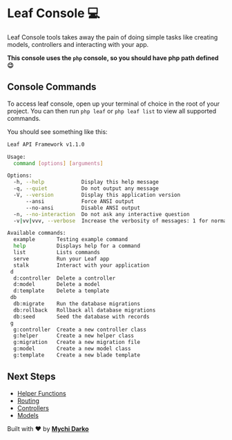 # Leaf Console 💻

Leaf Console tools takes away the pain of doing simple tasks like creating models, controllers and interacting with your app.

**This console uses the `php` console, so you should have php path defined😉**

## Console Commands

To access leaf console, open up your terminal of choice in the root of your project. You can then run `php leaf` or `php leaf list` to view all supported commands.

You should see something like this:

```bash
Leaf API Framework v1.1.0

Usage:
  command [options] [arguments]

Options:
  -h, --help            Display this help message
  -q, --quiet           Do not output any message
  -V, --version         Display this application version
      --ansi            Force ANSI output
      --no-ansi         Disable ANSI output
  -n, --no-interaction  Do not ask any interactive question
  -v|vv|vvv, --verbose  Increase the verbosity of messages: 1 for normal output, 2 for more verbose output and 3 for debug

Available commands:
  example       Testing example command
  help          Displays help for a command
  list          Lists commands
  serve         Run your Leaf app
  stalk         Interact with your application
 d
  d:controller  Delete a controller
  d:model       Delete a model
  d:template    Delete a template
 db
  db:migrate    Run the database migrations
  db:rollback   Rollback all database migrations
  db:seed       Seed the database with records
 g
  g:controller  Create a new controller class
  g:helper      Create a new helper class
  g:migration   Create a new migration file
  g:model       Create a new model class
  g:template    Create a new blade template
```

## Next Steps

- [Helper Functions](/leaf-api/v1.2/utils/functions)
- [Routing](/leaf-api/v1.2/core/routing)
- [Controllers](/leaf-api/v1.2/core/controllers)
- [Models](/leaf-api/v1.2/core/models)

Built with ❤ by [**Mychi Darko**](//mychi.netlify.app)
